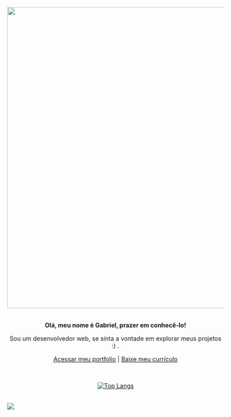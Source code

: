 <div align="center">
  <img src="https://github.com/gabrielFrc/gabrielFrc/assets/70562629/de8b19b3-277d-4f4d-b7ef-3a20328c6362" width="700">
  </br></br>
</div>

<div align="center">
  <p><b>Olá, meu nome é Gabriel, prazer em conhecê-lo!</b></p>
  <p>Sou um desenvolvedor web, se sinta a vontade em explorar meus projetos :) .</p>

  [Acessar meu portfolio](https://gabrielfrc.github.io/portfolio/) | [Baixe meu currículo](https://github.com/gabrielFrc/gabrielFrc/files/13310915/Curriculo_Dev.pdf)
</div>

<div align="center">


  </br>
  
  [![Top Langs](https://github-readme-stats-git-masterrstaa-rickstaa.vercel.app/api/top-langs/?username=gabrielFrc&&layout=donut-vertical&theme=dracula&exclude_repo=github-readme-stats)](https://github.com/anuraghazra/github-readme-stats)
</div>

<br>

<div> 
  <a href="https://www.linkedin.com/in/gabriel-f-82328b214/" target="_blank"><img src="https://img.shields.io/badge/-LinkedIn-%230077B5?style=for-the-badge&logo=linkedin&logoColor=white" target="_blank"></a> 
</div>
